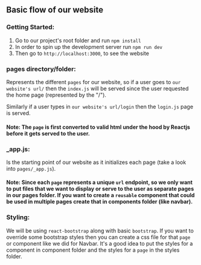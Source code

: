 ## Basic flow of our website

### Getting Started:

1. Go to our project's root folder and run `npm install`
2. In order to spin up the development server run `npm run dev`
3. Then go to `http://localhost:3000`, to see the website

### pages directory/folder:

Represents the different `pages` for our website, so if
a user goes to `our website's url/` then the `index.js` will be served since
the user requested the home page (represented by the "/").

Similarly if a user types in `our website's url/login` then the `login.js` page is
served.

#### Note: The `page` is first converted to valid html under the hood by Reactjs before it gets served to the user.

### \_app.js:

Is the starting point of our website as it initializes each page
(take a look into `pages/_app.js`).

#### Note: Since each `page` represents a unique `url` endpoint, so we only want to put files that we want to display or serve to the user as separate pages in our pages folder. If you want to create a `reusable` component that could be used in multiple pages create that in components folder (like navbar).

### Styling:

We will be using `react-bootstrap` along with basic `bootstrap`. If you want to
override some bootstrap styles then you can create a css file for that `page` or
component like we did for Navbar. It's a good idea to put the styles for a
component in component folder and the styles for a `page` in the styles folder.
